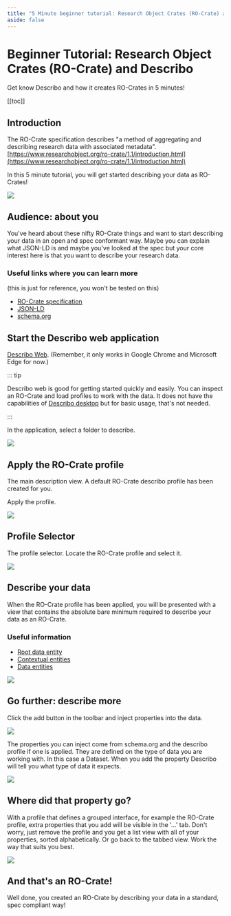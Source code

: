 ```yaml
---
title: "5 Minute beginner tutorial: Research Object Crates (RO-Crate) and Describo"
aside: false
---
```


# Beginner Tutorial: Research Object Crates (RO-Crate) and Describo

Get know Describo and how it creates RO-Crates in 5 minutes!

[[toc]]

## Introduction

The RO-Crate specification describes "a method of aggregating and describing research data with
associated metadata".
[https://www.researchobject.org/ro-crate/1.1/introduction.html](https://www.researchobject.org/ro-crate/1.1/introduction.html)

In this 5 minute tutorial, you will get started describing your data as RO-Crates!

<div class="flex justify-center border border-slate-400">
    <img src="../images/tutorial1.png" />
</div>

## Audience: about you

You've heard about these nifty RO-Crate things and want to start describing your data in an open and
spec conformant way. Maybe you can explain what JSON-LD is and maybe you've looked at the spec but
your core interest here is that you want to describe your research data.

### Useful links where you can learn more

(this is just for reference, you won't be tested on this)

-   [RO-Crate specification](https://www.researchobject.org/ro-crate/specification.html)
-   [JSON-LD](https://json-ld.org/)
-   [schema.org](https://schema.org/)

## Start the Describo web application

[Describo Web](https://describo.github.io/web). (Remember, it only works in Google Chrome and
Microsoft Edge for now.)

::: tip

Describo web is good for getting started quickly and easily. You can inspect an RO-Crate and load
profiles to work with the data. It does not have the capabilities of
[Describo desktop](https://describo.github.io/#/desktop) but for basic usage, that's not needed.

:::

In the application, select a folder to describe.

<div class="flex justify-center border border-slate-400">
    <img src="../images/tutorial2.png" />
</div>

## Apply the RO-Crate profile

The main description view. A default RO-Crate describo profile has been created for you.

Apply the profile.

<div class="flex justify-center border border-slate-400">
    <img src="../images/tutorial3.png" />
</div>

## Profile Selector

The profile selector. Locate the RO-Crate profile and select it.

<div class="flex justify-center border border-slate-400">
    <img src="../images/tutorial4.png" />
</div>

## Describe your data

When the RO-Crate profile has been applied, you will be presented with a view that contains the
absolute bare minimum required to describe your data as an RO-Crate.

### Useful information

-   [Root data entity](https://www.researchobject.org/ro-crate/1.1/root-data-entity.html)
-   [Contextual entities](https://www.researchobject.org/ro-crate/1.1/contextual-entities.html)
-   [Data entities](https://www.researchobject.org/ro-crate/1.1/data-entities.html)

<div class="flex justify-center border border-slate-400">
    <img src="../images/tutorial5.png" />
</div>

## Go further: describe more

Click the add button in the toolbar and inject properties into the data.

<div class="flex justify-center">
    <div class="border border-slate-400">
        <img src="../images/tutorial7.png" class="w-32"/>
    </div>
</div>

The properties you can inject come from schema.org and the describo profile if one is applied. They
are defined on the type of data you are working with. In this case a Dataset. When you add the
property Describo will tell you what type of data it expects.

<div class="flex justify-center border border-slate-400">
    <img src="../images/tutorial6.png" />
</div>

## Where did that property go?

With a profile that defines a grouped interface, for example the RO-Crate profile, extra properties
that you add will be visible in the '...' tab. Don't worry, just remove the profile and you get a
list view with all of your properties, sorted alphabetically. Or go back to the tabbed view. Work
the way that suits you best.

<div class="flex justify-center border border-slate-400">
    <img src="../images/tutorial8.png" />
</div>

## And that's an RO-Crate!

Well done, you created an RO-Crate by describing your data in a standard, spec compliant way!

<i class="fa-solid fa-champagne-glasses text-yellow-500 fa-4x"></i>
